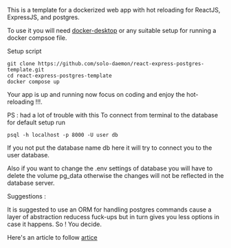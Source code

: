 This is a template for a dockerized web app with hot reloading for ReactJS, ExpressJS, and postgres.

To use it you will need [docker-desktop](https://www.docker.com/products/docker-desktop/) or any suitable setup for running a docker compsoe file.

Setup script

```
git clone https://github.com/solo-daemon/react-express-postgres-template.git
cd react-express-postgres-template
docker compose up
```

Your app is up and running now focus on coding and enjoy the hot-reloading !!!.

PS : had a lot of trouble with this
To connect from terminal to the database for default setup run
```
psql -h localhost -p 8000 -U user db
```

If you not put the database name db here it will try to connect you to the user database.

Also if you want to change the .env settings of database you will have to delete the volume pg_data otherwise the changes will not be reflected in the database server.

Suggestions : 

It is suggested to use an ORM for handling postgres commands cause a layer of abstraction reducess fuck-ups but in turn gives you less options in case it happens. So ! You decide.

Here's an article to follow [artice](https://www.robinwieruch.de/postgres-express-setup-tutorial/#:~:text=To%20connect%20PostgreSQL%20to%20your,convert%20data%20among%20incompatible%20types.)
